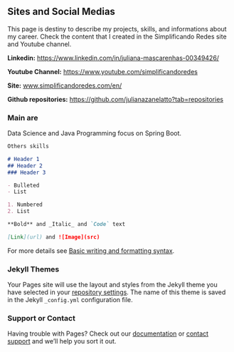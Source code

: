 ## Sites and Social Medias

This page is destiny to describe my projects, skills, and informations about my career. Check the content that I created in the Simplificando Redes site and Youtube channel.

**Linkedin:** https://www.linkedin.com/in/juliana-mascarenhas-00349426/

**Youtube Channel:** https://www.youtube.com/simplificandoredes

**Site:** www.simplificandoredes.com/en/

**Github repositories:** https://github.com/julianazanelatto?tab=repositories


### Main are

Data Science and Java Programming focus on Spring Boot.

```markdown
Others skills

# Header 1
## Header 2
### Header 3

- Bulleted
- List

1. Numbered
2. List

**Bold** and _Italic_ and `Code` text

[Link](url) and ![Image](src)
```

For more details see [Basic writing and formatting syntax](https://docs.github.com/en/github/writing-on-github/getting-started-with-writing-and-formatting-on-github/basic-writing-and-formatting-syntax).

### Jekyll Themes

Your Pages site will use the layout and styles from the Jekyll theme you have selected in your [repository settings](https://github.com/julianazanelatto/julianazanelatto.github.io/settings/pages). The name of this theme is saved in the Jekyll `_config.yml` configuration file.

### Support or Contact

Having trouble with Pages? Check out our [documentation](https://docs.github.com/categories/github-pages-basics/) or [contact support](https://support.github.com/contact) and we’ll help you sort it out.
